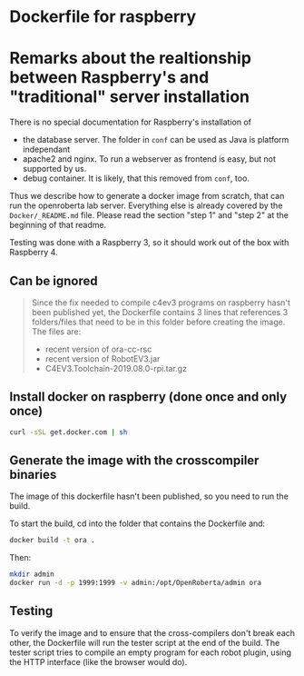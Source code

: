 # Dockerfile for raspberry

# Remarks about the realtionship between Raspberry's and "traditional" server installation

There is no special documentation for Raspberry's installation of

* the database server. The folder in `conf` can be used as Java is platform independant
* apache2 and nginx. To run a webserver as frontend is easy, but not supported by us.
* debug container. It is likely, that this removed from `conf`, too.

Thus we describe how to generate a docker image from scratch, that can run the openroberta lab server. Everything else is
already covered by the `Docker/_README.md` file. Please read the section "step 1" and "step 2" at the beginning of that readme. 

Testing was done with a Raspberry 3, so it should work out of the box with Raspberry 4.

## Can be ignored

> Since the fix needed to compile c4ev3 programs on raspberry hasn't been published yet, the Dockerfile
> contains 3 lines that references 3 folders/files that need to be in this folder before creating the image.
> The files are:
> - recent version of ora-cc-rsc
> - recent version of RobotEV3.jar
> - C4EV3.Toolchain-2019.08.0-rpi.tar.gz

## Install docker on raspberry (done once and only once)

```bash
curl -sSL get.docker.com | sh
```

## Generate the image with the crosscompiler binaries

The image of this dockerfile hasn't been published, so you need to run the build.

To start the build, cd into the folder that contains the Dockerfile and:

```bash
docker build -t ora .
```

Then:

```bash
mkdir admin
docker run -d -p 1999:1999 -v admin:/opt/OpenRoberta/admin ora
```

## Testing

To verify the image and to ensure that the cross-compilers don't break each other, the Dockerfile will
run the tester script at the end of the build.
The tester script tries to compile an empty program for each robot plugin, using
the HTTP interface (like the browser would do).
